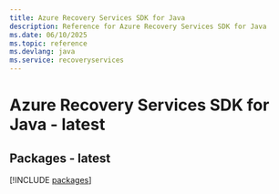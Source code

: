 ```yaml
---
title: Azure Recovery Services SDK for Java
description: Reference for Azure Recovery Services SDK for Java
ms.date: 06/10/2025
ms.topic: reference
ms.devlang: java
ms.service: recoveryservices
---
```

# Azure Recovery Services SDK for Java - latest
## Packages - latest
[!INCLUDE [packages](recovery-services-index.md)]